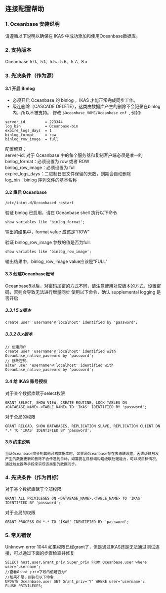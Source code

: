 ## **连接配置帮助**

### **1. Oceanbase 安装说明**

请遵循以下说明以确保在 IKAS 中成功添加和使用Oceanbase数据库。

### **2. 支持版本**
Oceanbase 5.0、5.1、5.5、5.6、5.7、8.x

### **3. 先决条件（作为源）**
#### **3.1 开启 Binlog**
- 必须开启 Oceanbase 的 binlog ，IKAS 才能正常完成同步工作。
- 级连删除（CASCADE DELETE），这类由数据库产生的删除不会记录在binlog内，所以不被支持。
修改 `$Oceanbase_HOME/Oceanbase.cnf `, 例如:
```
server_id         = 223344
log_bin           = Oceanbase-bin
expire_logs_days  = 1
binlog_format     = row
binlog_row_image  = full
```
配置解释：<br>
server-id: 对于 Oceanbase 中的每个服务器和复制客户端必须是唯一的<br>
binlog_format：必须设置为 row 或者 ROW<br>
binlog_row_image：必须设置为 full<br>
expire_logs_days：二进制日志文件保留的天数，到期会自动删除<br>
log_bin：binlog 序列文件的基本名称<br>

#### **3.2 重启 Oceanbase**

```
/etc/inint.d/Oceanbased restart
```
验证 binlog 已启用，请在 Oceanbase shell 执行以下命令
```
show variables like 'binlog_format';
```
输出的结果中，format value 应该是"ROW"

验证 binlog_row_image 参数的值是否为full:
```
show variables like 'binlog_row_image';
```
输出结果中，binlog_row_image value应该是"FULL"

#### **3.3 创建Oceanbase账号**
Oceanbase8以后，对密码加密的方式不同，请注意使用对应版本的方式，设置密码，否则会导致无法进行增量同步
使用以下命令，确认 supplemental logging 是否开启
##### **3.3.1 5.x版本**
```
create user 'username'@'localhost' identified by 'password';
```
##### **3.3.2 8.x版本**
```
// 创建用户
create user 'username'@'localhost' identified with Oceanbase_native_password by 'password';
// 修改密码
alter user 'username'@'localhost' identified with Oceanbase_native_password by 'password';

```

#### **3.4 给 IKAS 账号授权**
对于某个数据库赋于select权限
```
GRANT SELECT, SHOW VIEW, CREATE ROUTINE, LOCK TABLES ON <DATABASE_NAME>.<TABLE_NAME> TO 'IKAS' IDENTIFIED BY 'password';
```
对于全局的权限
```
GRANT RELOAD, SHOW DATABASES, REPLICATION SLAVE, REPLICATION CLIENT ON *.* TO 'IKAS' IDENTIFIED BY 'password';
```
#### **3.5 约束说明**
```
当从Oceanbase同步到其他异构数据库时，如果源Oceanbase存在表级联设置，因该级联触发产生的数据更新和删除不会传递到目标。如需要在目标端构建级联处理能力，可以视目标情况，通过触发器等手段来实现该类型的数据同步。
```
###  **4. 先决条件（作为目标）**
对于某个数据库赋于全部权限
```
GRANT ALL PRIVILEGES ON <DATABASE_NAME>.<TABLE_NAME> TO 'IKAS' IDENTIFIED BY 'password';
```
对于全局的权限
```
GRANT PROCESS ON *.* TO 'IKAS' IDENTIFIED BY 'password';
```
###  **5. 常见错误**

Unknown error 1044
如果权限已经grant了，但是通过IKAS还是无法通过测试连接，可以通过下面的步骤检查并修复
```
SELECT host,user,Grant_priv,Super_priv FROM Oceanbase.user where user='username';
//查看Grant_priv字段的值是否为Y
//如果不是，则执行以下命令
UPDATE Oceanbase.user SET Grant_priv='Y' WHERE user='username';
FLUSH PRIVILEGES;
```
